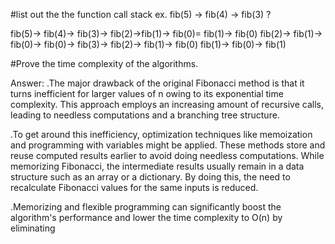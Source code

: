#list out the the function call stack ex. fib(5) -> fib(4) -> fib(3) ?

fib(5)-> fib(4)-> fib(3)-> fib(2)->fib(1)-> fib(0)= fib(1)-> fib(0)
fib(2)-> fib(1)-> fib(0)-> fib(0)-> fib(3)-> fib(2)-> fib(1)-> fib(0) fib(1)-> fib(0)-> fib(1)

#Prove the time complexity of the algorithms.

Answer:
.The major drawback of the original Fibonacci method is that it turns inefficient for larger values of n owing to its exponential time complexity. This approach employs an increasing 
 amount of recursive calls, leading to needless computations and a branching tree structure.

.To get around this inefficiency, optimization techniques like memoization and programming with variables might be applied. These methods store and reuse computed results earlier to 
 avoid doing needless computations. While memorizing Fibonacci, the intermediate results usually remain in a data structure such as an array or a dictionary. By doing this, the need to 
 recalculate Fibonacci values for the same inputs is reduced.

.Memorizing and flexible programming can significantly boost the algorithm's performance and lower the time complexity to O(n) by eliminating
